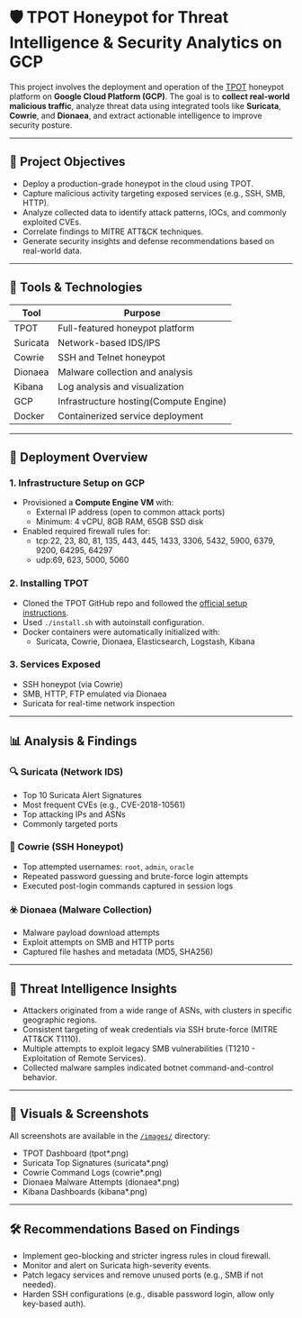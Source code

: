 # 🛡️ TPOT Honeypot for Threat Intelligence & Security Analytics on GCP

This project involves the deployment and operation of the [TPOT](https://github.com/telekom-security/tpotce) honeypot platform on **Google Cloud Platform (GCP)**. The goal is to **collect real-world malicious traffic**, analyze threat data using integrated tools like **Suricata**, **Cowrie**, and **Dionaea**, and extract actionable intelligence to improve security posture.

---

## 🎯 Project Objectives

- Deploy a production-grade honeypot in the cloud using TPOT.
- Capture malicious activity targeting exposed services (e.g., SSH, SMB, HTTP).
- Analyze collected data to identify attack patterns, IOCs, and commonly exploited CVEs.
- Correlate findings to MITRE ATT&CK techniques.
- Generate security insights and defense recommendations based on real-world data.

---

## 🔧 Tools & Technologies

| Tool       | Purpose                               |
|------------|---------------------------------------|
| TPOT       | Full-featured honeypot platform       |
| Suricata   | Network-based IDS/IPS                 |
| Cowrie     | SSH and Telnet honeypot               |
| Dionaea    | Malware collection and analysis       |
| Kibana     | Log analysis and visualization        |
| GCP        | Infrastructure hosting(Compute Engine)|
| Docker     | Containerized service deployment      |

---

## 🚀 Deployment Overview

### 1. Infrastructure Setup on GCP
- Provisioned a **Compute Engine VM** with:
  - External IP address (open to common attack ports)
  - Minimum: 4 vCPU, 8GB RAM, 65GB SSD disk
- Enabled required firewall rules for:
  - tcp:22, 23, 80, 81, 135, 443, 445, 1433, 3306, 5432, 5900, 6379, 9200, 64295, 64297
  - udp:69, 623, 5000, 5060

### 2. Installing TPOT
- Cloned the TPOT GitHub repo and followed the [official setup instructions](https://github.com/telekom-security/tpotce).
- Used `./install.sh` with autoinstall configuration.
- Docker containers were automatically initialized with:
  - Suricata, Cowrie, Dionaea, Elasticsearch, Logstash, Kibana

### 3. Services Exposed
- SSH honeypot (via Cowrie)
- SMB, HTTP, FTP emulated via Dionaea
- Suricata for real-time network inspection

---

## 📊 Analysis & Findings

### 🔍 Suricata (Network IDS)
- Top 10 Suricata Alert Signatures
- Most frequent CVEs (e.g., CVE-2018-10561)
- Top attacking IPs and ASNs
- Commonly targeted ports

### 🐚 Cowrie (SSH Honeypot)
- Top attempted usernames: `root`, `admin`, `oracle`
- Repeated password guessing and brute-force login attempts
- Executed post-login commands captured in session logs

### ☣️ Dionaea (Malware Collection)
- Malware payload download attempts
- Exploit attempts on SMB and HTTP ports
- Captured file hashes and metadata (MD5, SHA256)

---

## 🧠 Threat Intelligence Insights

- Attackers originated from a wide range of ASNs, with clusters in specific geographic regions.
- Consistent targeting of weak credentials via SSH brute-force (MITRE ATT&CK T1110).
- Multiple attempts to exploit legacy SMB vulnerabilities (T1210 - Exploitation of Remote Services).
- Collected malware samples indicated botnet command-and-control behavior.

---

## 📸 Visuals & Screenshots

All screenshots are available in the [`/images/`](./images) directory:

- TPOT Dashboard (tpot*.png)
- Suricata Top Signatures (suricata*.png)
- Cowrie Command Logs (cowrie*.png)
- Dionaea Malware Attempts (dionaea*.png)
- Kibana Dashboards (kibana*.png)


---

## 🛠️ Recommendations Based on Findings

- Implement geo-blocking and stricter ingress rules in cloud firewall.
- Monitor and alert on Suricata high-severity events.
- Patch legacy services and remove unused ports (e.g., SMB if not needed).
- Harden SSH configurations (e.g., disable password login, allow only key-based auth).


